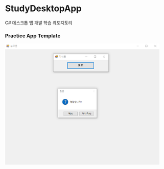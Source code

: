 # StudyDesktopApp
C# 데스크톱 앱 개발 학습 리포지토리

### Practice App Template
![결과1](/WinformApp/Media/PraticeApp.png "연습 앱")
